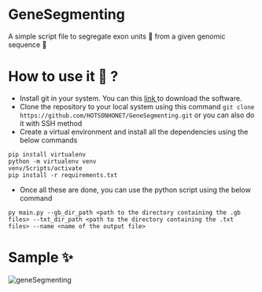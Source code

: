 # GeneSegmenting
A simple script file to segregate exon units 🧬 from a given genomic sequence 🧫

# How to use it 🤔 ?
- Install git in your system. You can this <a href="https://git-scm.com/downloads" target="_blank">link </a>to download the software.
- Clone the repository to your local system using this command `git clone https://github.com/HOTSONHONET/GeneSegmenting.git` or you can also do it with SSH method
- Create a virtual environment and install all the dependencies using the below commands
```
pip install virtualenv
python -m virtualenv venv
venv/Scripts/activate
pip install -r requirements.txt

```
- Once all these are done, you can use the python script using the below command
```
py main.py --gb_dir_path <path to the directory containing the .gb files> --txt_dir_path <path to the directory containing the .txt files> --name <name of the output file>

```

# Sample ✨
![geneSegmenting](https://user-images.githubusercontent.com/56304060/171087909-645e1b1c-7b07-4476-b891-22bf4186f929.gif)
